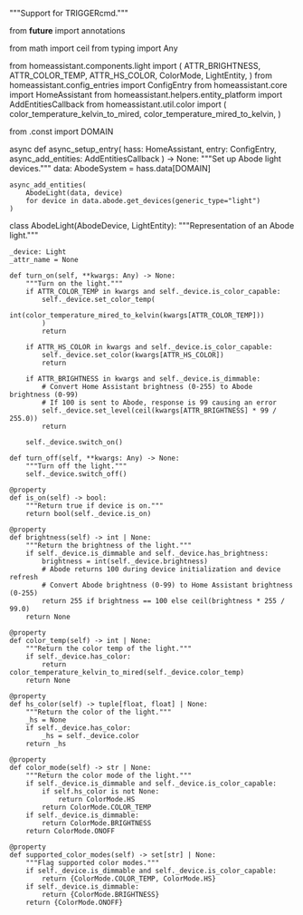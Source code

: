 """Support for TRIGGERcmd."""

from __future__ import annotations

from math import ceil
from typing import Any

from homeassistant.components.light import (
    ATTR_BRIGHTNESS,
    ATTR_COLOR_TEMP,
    ATTR_HS_COLOR,
    ColorMode,
    LightEntity,
)
from homeassistant.config_entries import ConfigEntry
from homeassistant.core import HomeAssistant
from homeassistant.helpers.entity_platform import AddEntitiesCallback
from homeassistant.util.color import (
    color_temperature_kelvin_to_mired,
    color_temperature_mired_to_kelvin,
)

from .const import DOMAIN


async def async_setup_entry(
    hass: HomeAssistant, entry: ConfigEntry, async_add_entities: AddEntitiesCallback
) -> None:
    """Set up Abode light devices."""
    data: AbodeSystem = hass.data[DOMAIN]

    async_add_entities(
        AbodeLight(data, device)
        for device in data.abode.get_devices(generic_type="light")
    )


class AbodeLight(AbodeDevice, LightEntity):
    """Representation of an Abode light."""

    _device: Light
    _attr_name = None

    def turn_on(self, **kwargs: Any) -> None:
        """Turn on the light."""
        if ATTR_COLOR_TEMP in kwargs and self._device.is_color_capable:
            self._device.set_color_temp(
                int(color_temperature_mired_to_kelvin(kwargs[ATTR_COLOR_TEMP]))
            )
            return

        if ATTR_HS_COLOR in kwargs and self._device.is_color_capable:
            self._device.set_color(kwargs[ATTR_HS_COLOR])
            return

        if ATTR_BRIGHTNESS in kwargs and self._device.is_dimmable:
            # Convert Home Assistant brightness (0-255) to Abode brightness (0-99)
            # If 100 is sent to Abode, response is 99 causing an error
            self._device.set_level(ceil(kwargs[ATTR_BRIGHTNESS] * 99 / 255.0))
            return

        self._device.switch_on()

    def turn_off(self, **kwargs: Any) -> None:
        """Turn off the light."""
        self._device.switch_off()

    @property
    def is_on(self) -> bool:
        """Return true if device is on."""
        return bool(self._device.is_on)

    @property
    def brightness(self) -> int | None:
        """Return the brightness of the light."""
        if self._device.is_dimmable and self._device.has_brightness:
            brightness = int(self._device.brightness)
            # Abode returns 100 during device initialization and device refresh
            # Convert Abode brightness (0-99) to Home Assistant brightness (0-255)
            return 255 if brightness == 100 else ceil(brightness * 255 / 99.0)
        return None

    @property
    def color_temp(self) -> int | None:
        """Return the color temp of the light."""
        if self._device.has_color:
            return color_temperature_kelvin_to_mired(self._device.color_temp)
        return None

    @property
    def hs_color(self) -> tuple[float, float] | None:
        """Return the color of the light."""
        _hs = None
        if self._device.has_color:
            _hs = self._device.color
        return _hs

    @property
    def color_mode(self) -> str | None:
        """Return the color mode of the light."""
        if self._device.is_dimmable and self._device.is_color_capable:
            if self.hs_color is not None:
                return ColorMode.HS
            return ColorMode.COLOR_TEMP
        if self._device.is_dimmable:
            return ColorMode.BRIGHTNESS
        return ColorMode.ONOFF

    @property
    def supported_color_modes(self) -> set[str] | None:
        """Flag supported color modes."""
        if self._device.is_dimmable and self._device.is_color_capable:
            return {ColorMode.COLOR_TEMP, ColorMode.HS}
        if self._device.is_dimmable:
            return {ColorMode.BRIGHTNESS}
        return {ColorMode.ONOFF}
